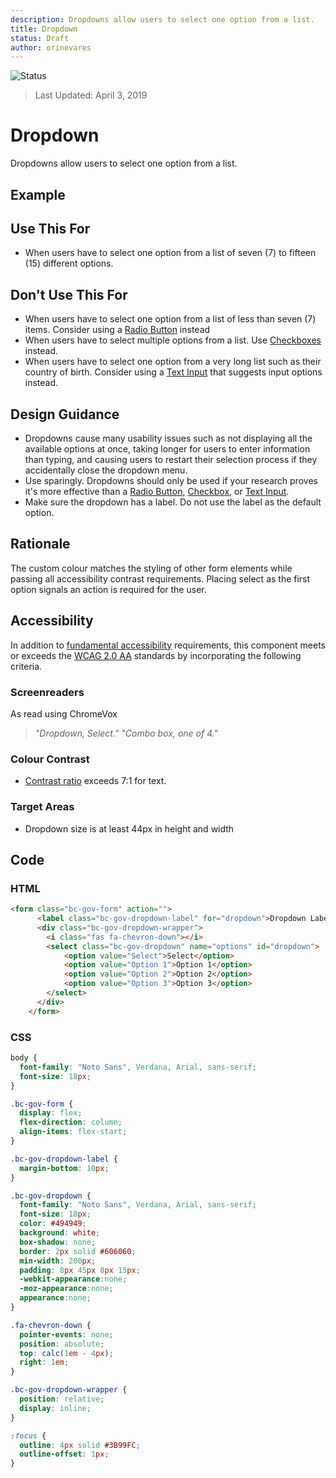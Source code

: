 ```yaml
---
description: Dropdowns allow users to select one option from a list.
title: Dropdown
status: Draft
author: orinevares
---
```


![Status](https://img.shields.io/badge/Recommended-Draft-orange.svg)
> Last Updated: April 3, 2019

# Dropdown
Dropdowns allow users to select one option from a list.

## Example
<component-preview path="components/dropdown/sample.html" height="100px" width="800px"> </component-preview>

## Use This For
* When users have to select one option from a list of seven (7) to fifteen (15) different options.

## Don't Use This For
*	When users have to select one option from a list of less than seven (7) items. Consider using a [Radio Button](https://developer.gov.bc.ca/Design-System/Radio-Button) instead 
* When users have to select multiple options from a list. Use [Checkboxes](https://developer.gov.bc.ca/Design-System/Checkbox) instead.
* When users have to select one option from a very long list such as their country of birth. Consider using a [Text Input](https://developer.gov.bc.ca/Design-System/Text-Input) that suggests input options instead.

## Design Guidance
* Dropdowns cause many usability issues such as not displaying all the available options at once, taking longer for users to enter information than typing, and causing users to restart their selection process if they accidentally close the dropdown menu. 
* Use sparingly. Dropdowns should only be used if your research proves it's more effective than a [Radio Button](https://developer.gov.bc.ca/Design-System/Radio-Button), [Checkbox](https://developer.gov.bc.ca/Design-System/Checkbox), or [Text Input](https://developer.gov.bc.ca/Design-System/Text-Input).
* Make sure the dropdown has a label. Do not use the label as the default option.

## Rationale
The custom colour matches the styling of other form elements while passing all accessibility contrast requirements. Placing select as the first option signals an action is required for the user.

## Accessibility
In addition to [fundamental accessibility]() requirements, this component meets or exceeds the [WCAG 2.0 AA](https://www.w3.org/TR/WCAG20/) standards by incorporating the following criteria.

### Screenreaders
As read using ChromeVox

> *"Dropdown, Select."*
> *"Combo box, one of 4."*

### Colour Contrast
* [Contrast ratio](https://webaim.org/resources/contrastchecker/) exceeds 7:1 for text.

### Target Areas
* Dropdown size is at least 44px in height and width

## Code
### HTML
```html
<form class="bc-gov-form" action="">
      <label class="bc-gov-dropdown-label" for="dropdown">Dropdown Label</label>
      <div class="bc-gov-dropdown-wrapper">
        <i class="fas fa-chevron-down"></i>
        <select class="bc-gov-dropdown" name="options" id="dropdown">
            <option value="Select">Select</option>
            <option value="Option 1">Option 1</option>
            <option value="Option 2">Option 2</option>
            <option value="Option 3">Option 3</option>
        </select>
      </div>
    </form>
```

### CSS
```css
body {
  font-family: "Noto Sans", Verdana, Arial, sans-serif;
  font-size: 18px;
}

.bc-gov-form {
  display: flex;
  flex-direction: column;
  align-items: flex-start;
}

.bc-gov-dropdown-label {
  margin-bottom: 10px;
}

.bc-gov-dropdown {
  font-family: "Noto Sans", Verdana, Arial, sans-serif;
  font-size: 18px;
  color: #494949;
  background: white;
  box-shadow: none;
  border: 2px solid #606060;
  min-width: 200px;
  padding: 8px 45px 8px 15px;
  -webkit-appearance:none;
  -moz-appearance:none;
  appearance:none;
}

.fa-chevron-down {
  pointer-events: none;
  position: absolute;
  top: calc(1em - 4px);
  right: 1em;
}

.bc-gov-dropdown-wrapper {
  position: relative;
  display: inline;
}

:focus {
  outline: 4px solid #3B99FC;
  outline-offset: 1px;
}
```
